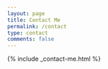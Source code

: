 ```yaml
---
layout: page
title: Contact Me
permalink: /contact
type: contact
comments: false
---
```


{% include _contact-me.html %}